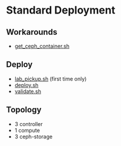# Standard Deployment

## Workarounds

- [get_ceph_container.sh](../workarounds/podman/get_ceph_container.sh)

## Deploy

- [lab_pickup.sh](lab_pickup.sh) (first time only)
- [deploy.sh](deploy.sh)
- [validate.sh](validate.sh)

## Topology

- 3 controller
- 1 compute
- 3 ceph-storage

